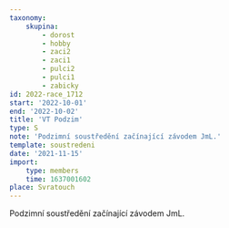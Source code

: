 ```yaml
---
taxonomy:
    skupina:
        - dorost
        - hobby
        - zaci2
        - zaci1
        - pulci2
        - pulci1
        - zabicky
id: 2022-race_1712
start: '2022-10-01'
end: '2022-10-02'
title: 'VT Podzim'
type: S
note: 'Podzimní soustředění začínající závodem JmL.'
template: soustredeni
date: '2021-11-15'
import:
    type: members
    time: 1637001602
place: Svratouch
---
```


Podzimní soustředění začínající závodem JmL.
